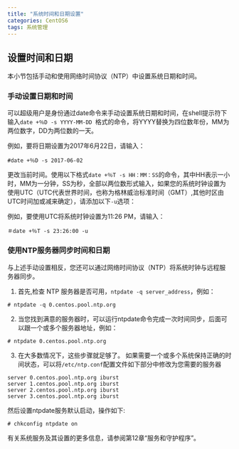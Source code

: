 ```yaml
---
title: "系统时间和日期设置"
categories: CentOS6
tags: 系统管理
---
```


## 设置时间和日期 

本小节包括手动和使用网络时间协议（NTP）中设置系统日期和时间。

### 手动设置日期和时间

可以超级用户是身份通过date命令来手动设置系统日期和时间，在shell提示符下输入`date +％D -s YYYY-MM-DD `格式的命令，将YYYY替换为四位数年份，MM为两位数字，DD为两位数的一天。 

例如，要将日期设置为2017年6月22日，请输入：

```
#date +％D -s 2017-06-02
```

更改当前时间。使用以下格式`date +％T -s HH：MM：SS`的命令，其中HH表示一小时，MM为一分钟，SS为秒，全部以两位数形式输入，如果您的系统时钟设置为使用UTC（UTC代表世界时间，也称为格林威治标准时间（GMT）,其他时区由UTC时间加或减来确定），请添加以下`-u`选项：

例如，要使用UTC将系统时钟设置为11:26 PM，请输入：

```
＃date +％T -s 23:26:00 -u 
```

### 使用NTP服务器同步时间和日期 


与上述手动设置相反，您还可以通过网络时间协议（NTP）将系统时钟与远程服务器同步。 
1. 首先,检查 NTP 服务器是否可用，`ntpdate -q server_address`，例如：
```
# ntpdate -q 0.centos.pool.ntp.org
```
2. 当您找到满意的服务器时，可以运行ntpdate命令完成一次时间同步，后面可以跟一个或多个服务器地址，例如：
```
# ntpdate 0.centos.pool.ntp.org
```
3. 在大多数情况下，这些步骤就足够了。 如果需要一个或多个系统保持正确的时间状态，可以将`/etc/ntp.conf`配置文件如下部分中修改为您需要的服务器
```
server 0.centos.pool.ntp.org iburst
server 1.centos.pool.ntp.org iburst
server 2.centos.pool.ntp.org iburst
server 3.centos.pool.ntp.org iburst
```
然后设置ntpdate服务默认启动，操作如下:
```
# chkconfig ntpdate on
```
有关系统服务及其设置的更多信息，请参阅第12章“服务和守护程序”。


